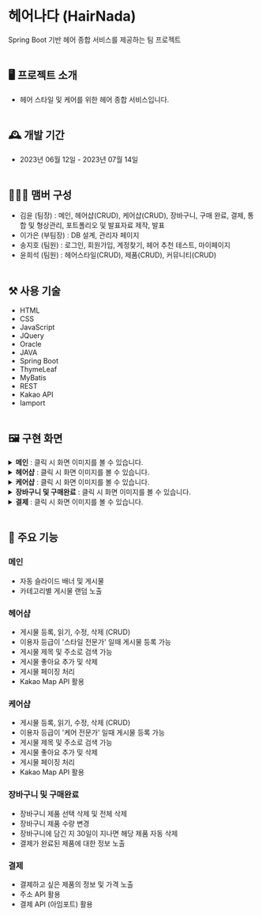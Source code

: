# 헤어나다 (HairNada)
Spring Boot 기반 헤어 종합 서비스를 제공하는 팀 프로젝트
<br></br>

## 🖥️ 프로젝트 소개
- 헤어 스타일 및 케어를 위한 헤어 종합 서비스입니다.
<br></br>

## 🕰️ 개발 기간
- 2023년 06월 12일 - 2023년 07월 14일
<br></br>

## 🧑‍🤝‍🧑 맴버 구성
- 김윤 (팀장) : 메인, 헤어샵(CRUD), 케어샵(CRUD), 장바구니, 구매 완료, 결제, 통합 및 형상관리, 포트폴리오 및 발표자료 제작, 발표
- 이가은 (부팀장) : DB 설계, 관리자 페이지
- 송지호 (팀원) : 로그인, 회원가입, 계정찾기, 헤어 추천 테스트, 마이페이지
- 윤희석 (팀원) : 헤어스타일(CRUD), 제품(CRUD), 커뮤니티(CRUD)
<br></br>

## ⚒️ 사용 기술
- HTML
- CSS
- JavaScript
- JQuery
- Oracle
- JAVA
- Spring Boot
- ThymeLeaf
- MyBatis
- REST
- Kakao API
- Iamport
<br></br>

## 🖼️ 구현 화면
<details>
  <summary>
      <b>메인</b> : 클릭 시 화면 이미지를 볼 수 있습니다.
  </summary>
  <img src=""></img>
</details>
<details>
  <summary>
      <b>헤어샵</b> : 클릭 시 화면 이미지를 볼 수 있습니다.
  </summary>
  <img src=""></img>
</details>
<details>
  <summary>
      <b>케어샵</b> : 클릭 시 화면 이미지를 볼 수 있습니다.
  </summary>
  <img src=""></img>
</details>
<details>
  <summary>
      <b>장바구니 및 구매완료</b> : 클릭 시 화면 이미지를 볼 수 있습니다.
  </summary>
  <img src=""></img>
</details>
<details>
  <summary>
      <b>결제</b> : 클릭 시 화면 이미지를 볼 수 있습니다.
  </summary>
  <img src=""></img>
</details>
<br>

## 📌 주요 기능
### 메인
- 자동 슬라이드 배너 및 게시물
- 카테고리별 게시물 랜덤 노출

### 헤어샵
- 게시물 등록, 읽기, 수정, 삭제 (CRUD)
- 이용자 등급이 '스타일 전문가' 일때 게시물 등록 가능
- 게시물 제목 및 주소로 검색 가능
- 게시물 좋아요 추가 및 삭제
- 게시물 페이징 처리
- Kakao Map API 활용

### 케어샵
- 게시물 등록, 읽기, 수정, 삭제 (CRUD)
- 이용자 등급이 '케어 전문가' 일때 게시물 등록 가능
- 게시물 제목 및 주소로 검색 가능
- 게시물 좋아요 추가 및 삭제
- 게시물 페이징 처리
- Kakao Map API 활용

### 장바구니 및 구매완료
- 장바구니 제품 선택 삭제 및 전체 삭제
- 장바구니 제품 수량 변경
- 장바구니에 담긴 지 30일이 지나면 해당 제품 자동 삭제
- 결제가 완료된 제품에 대한 정보 노출

### 결제
- 결제하고 싶은 제품의 정보 및 가격 노출
- 주소 API 활용
- 결제 API (아임포트) 활용
